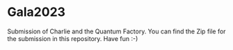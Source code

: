 # Gala2023
Submission of Charlie and the Quantum Factory.
You can find the Zip file for the submission in this repository. 
Have fun :-)
